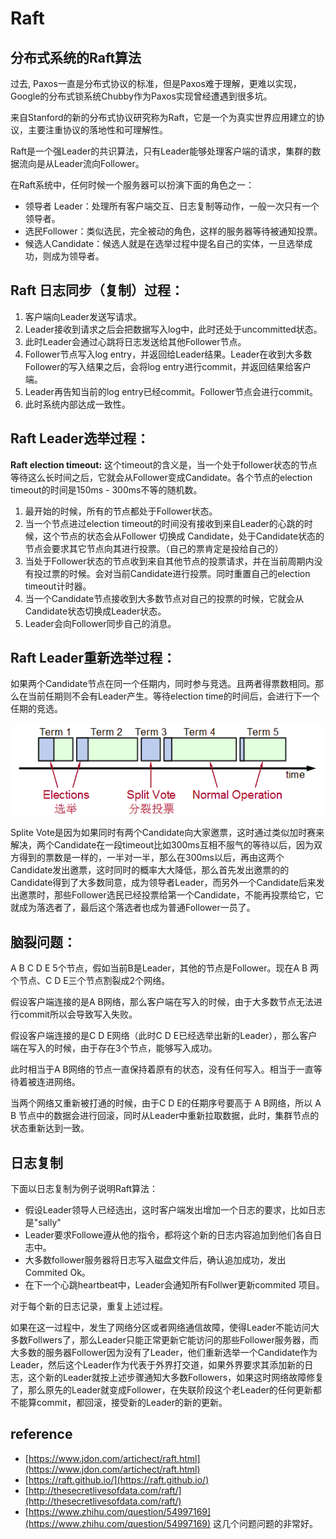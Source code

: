 # Raft

## 分布式系统的Raft算法

过去, Paxos一直是分布式协议的标准，但是Paxos难于理解，更难以实现，Google的分布式锁系统Chubby作为Paxos实现曾经遭遇到很多坑。

来自Stanford的新的分布式协议研究称为Raft，它是一个为真实世界应用建立的协议，主要注重协议的落地性和可理解性。

Raft是一个强Leader的共识算法，只有Leader能够处理客户端的请求，集群的数据流向是从Leader流向Follower。

在Raft系统中，任何时候一个服务器可以扮演下面的角色之一：

* 领导者 Leader：处理所有客户端交互、日志复制等动作，一般一次只有一个领导者。
* 选民Follower：类似选民，完全被动的角色，这样的服务器等待被通知投票。
* 候选人Candidate：候选人就是在选举过程中提名自己的实体，一旦选举成功，则成为领导者。

## **Raft 日志同步（复制）过程：**

1. 客户端向Leader发送写请求。
2. Leader接收到请求之后会把数据写入log中，此时还处于uncommitted状态。
3. 此时Leader会通过心跳将日志发送给其他Follower节点。
4. Follower节点写入log entry，并返回给Leader结果。Leader在收到大多数Follower的写入结果之后，会将log entry进行commit，并返回结果给客户端。
5. Leader再告知当前的log entry已经commit。Follower节点会进行commit。
6. 此时系统内部达成一致性。

## **Raft Leader选举过程：**

**Raft election timeout:** 这个timeout的含义是，当一个处于follower状态的节点等待这么长时间之后，它就会从Follower变成Candidate。各个节点的election timeout的时间是150ms - 300ms不等的随机数。

1. 最开始的时候，所有的节点都处于Follower状态。
2. 当一个节点进过election timeout的时间没有接收到来自Leader的心跳的时候，这个节点的状态会从Follower 切换成 Candidate，处于Candidate状态的节点会要求其它节点向其进行投票。（自己的票肯定是投给自己的）
3. 当处于Follower状态的节点收到来自其他节点的投票请求，并在当前周期内没有投过票的时候。会对当前Candidate进行投票。同时重置自己的election timeout计时器。
4. 当一个Candidate节点接收到大多数节点对自己的投票的时候，它就会从Candidate状态切换成Leader状态。
5. Leader会向Follower同步自己的消息。

## **Raft Leader重新选举过程：**

如果两个Candidate节点在同一个任期内，同时参与竞选。且两者得票数相同。那么在当前任期则不会有Leader产生。等待election time的时间后，会进行下一个任期的竞选。

![](../.gitbook/assets/raft协议.png)

Splite Vote是因为如果同时有两个Candidate向大家邀票，这时通过类似加时赛来解决，两个Candidate在一段timeout比如300ms互相不服气的等待以后，因为双方得到的票数是一样的，一半对一半，那么在300ms以后，再由这两个Candidate发出邀票，这时同时的概率大大降低，那么首先发出邀票的的Candidate得到了大多数同意，成为领导者Leader，而另外一个Candidate后来发出邀票时，那些Follower选民已经投票给第一个Candidate，不能再投票给它，它就成为落选者了，最后这个落选者也成为普通Follower一员了。

## **脑裂问题：**

A B C D E 5个节点，假如当前B是Leader，其他的节点是Follower。现在A B 两个节点、C D E三个节点割裂成2个网络。

假设客户端连接的是A B网络，那么客户端在写入的时候，由于大多数节点无法进行commit所以会导致写入失败。

假设客户端连接的是C D E网络（此时C D E已经选举出新的Leader），那么客户端在写入的时候，由于存在3个节点，能够写入成功。

此时相当于A B网络的节点一直保持着原有的状态，没有任何写入。相当于一直等待着被连进网络。

当两个网络又重新被打通的时候，由于C D E的任期序号要高于 A B网络，所以 A B 节点中的数据会进行回滚，同时从Leader中重新拉取数据，此时，集群节点的状态重新达到一致。

## 日志复制

下面以日志复制为例子说明Raft算法：

* 假设Leader领导人已经选出，这时客户端发出增加一个日志的要求，比如日志是"sally"
* Leader要求Followe遵从他的指令，都将这个新的日志内容追加到他们各自日志中。
* 大多数follower服务器将日志写入磁盘文件后，确认追加成功，发出Commited Ok。
* 在下一个心跳heartbeat中，Leader会通知所有Follwer更新commited 项目。

对于每个新的日志记录，重复上述过程。

如果在这一过程中，发生了网络分区或者网络通信故障，使得Leader不能访问大多数Follwers了，那么Leader只能正常更新它能访问的那些Follower服务器，而大多数的服务器Follower因为没有了Leader，他们重新选举一个Candidate作为Leader，然后这个Leader作为代表于外界打交道，如果外界要求其添加新的日志，这个新的Leader就按上述步骤通知大多数Followers，如果这时网络故障修复了，那么原先的Leader就变成Follower，在失联阶段这个老Leader的任何更新都不能算commit，都回滚，接受新的Leader的新的更新。

## reference

* [https://www.jdon.com/artichect/raft.html](https://www.jdon.com/artichect/raft.html)
* [https://raft.github.io/](https://raft.github.io/)
* [http://thesecretlivesofdata.com/raft/](http://thesecretlivesofdata.com/raft/)
* [https://www.zhihu.com/question/54997169](https://www.zhihu.com/question/54997169) 这几个问题问题的非常好。


